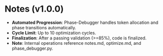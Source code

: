 # Notes (v1.0.0)

- **Automated Progression**: Phase-Debugger handles token allocation and phase transitions automatically.
- **Cycle Limit**: Up to 10 optimization cycles.
- **Finalization**: After a passing validation (>=85%), code is finalized.
- **Note**: Internal operations reference notes.md, optimize.md, and phase_debugger.py.
